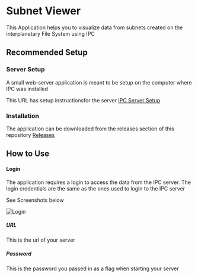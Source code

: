 # Subnet Viewer

This Application helps you to visualize data from subnets created on the interplanetary File System using IPC

## Recommended Setup

### Server Setup
A small web-server application is meant to be setup on the computer where IPC was installed

This URL has setup instructionsfor the server  [IPC Server Setup](https://github.com/myesterylabs/subnet-server/releases)


### Installation
The application can be downloaded from the releases section of this repository [Releases](https://github.com/myesterylabs/subnet-viewer/releases)

## How to Use

#### Login
 
The application requires a login to access the data from the IPC server. The login credentials are the same as the ones used to login to the IPC server

See Screenshots below

![Login](https://i.ibb.co/30NCrcL/Screenshot-2024-04-24-at-10-33-48.png)

##### URL
This is the url of your server

##### Password
This is the password you passed in as a flag when starting your server